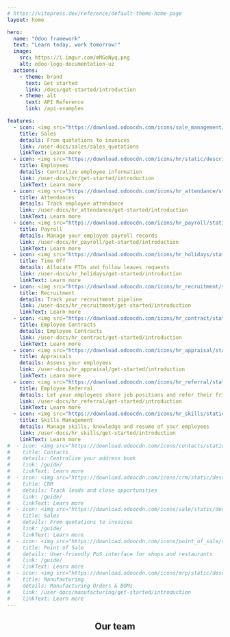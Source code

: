 ```yaml
---
# https://vitepress.dev/reference/default-theme-home-page
layout: home

hero:
  name: "Odoo framework"
  text: "Learn today, work tomorrow!"
  image:
    src: https://i.imgur.com/mMGoNyq.png
    alt: odoo-logo-documentation-uz
  actions:
    - theme: brand
      text: Get started
      link: /docs/get-started/introduction
    - theme: alt
      text: API Reference
      link: /api-examples

features:
  - icon: <img src="https://download.odoocdn.com/icons/sale_management/static/description/icon.svg"/>
    title: Sales
    details: From quotations to invoices
    link: /user-docs/sales/sales_quotations
    linkText: Learn more
  - icon: <img src="https://download.odoocdn.com/icons/hr/static/description/icon.svg"/>
    title: Employees
    details: Centralize employee information
    link: /user-docs/hr/get-started/introduction
    linkText: Learn more
  - icon: <img src="https://download.odoocdn.com/icons/hr_attendance/static/description/icon.svg"/>
    title: Attendances
    details: Track employee attendance
    link: /user-docs/hr_attendance/get-started/introduction
    linkText: Learn more
  - icon: <img src="https://download.odoocdn.com/icons/hr_payroll/static/description/icon.svg"/>
    title: Payroll
    details: Manage your employee payroll records
    link: /user-docs/hr_payroll/get-started/introduction
    linkText: Learn more
  - icon: <img src="https://download.odoocdn.com/icons/hr_holidays/static/description/icon.svg"/>
    title: Time Off
    details: Allocate PTOs and follow leaves requests
    link: /user-docs/hr_holidays/get-started/introduction
    linkText: Learn more
  - icon: <img src="https://download.odoocdn.com/icons/hr_recruitment/static/description/icon.svg"/>
    title: Recruitment
    details: Track your recruitment pipeline
    link: /user-docs/hr_recruitment/get-started/introduction
    linkText: Learn more
  - icon: <img src="https://download.odoocdn.com/icons/hr_contract/static/description/icon.svg"/>
    title: Employee Contracts
    details: Employee Contracts
    link: /user-docs/hr_contract/get-started/introduction
    linkText: Learn more
  - icon: <img src="https://download.odoocdn.com/icons/hr_appraisal/static/description/icon.svg"/>
    title: Appraisals
    details: Assess your employees
    link: /user-docs/hr_appraisal/get-started/introduction
    linkText: Learn more
  - icon: <img src="https://download.odoocdn.com/icons/hr_referral/static/description/icon.svg"/>
    title: Employee Referral
    details: Let your employees share job positions and refer their friends
    link: /user-docs/hr_referral/get-started/introduction
    linkText: Learn more
  - icon: <img src="https://download.odoocdn.com/icons/hr_skills/static/description/icon.svg"/>
    title: Skills Management
    details: Manage skills, knowledge and resume of your employees
    link: /user-docs/hr_skills/get-started/introduction
    linkText: Learn more
#  - icon: <img src="https://download.odoocdn.com/icons/contacts/static/description/icon.svg"/>
#    title: Contacts
#    details: Centralize your address book
#    link: /guide/
#    linkText: Learn more
#  - icon: <img src="https://download.odoocdn.com/icons/crm/static/description/icon.svg"/>
#    title: CRM
#    details: Track leads and close opportunities
#    link: /guide/
#    linkText: Learn more
#  - icon: <img src="https://download.odoocdn.com/icons/sale/static/description/icon.svg"/>
#    title: Sales
#    details: From quotations to invoices
#    link: /guide/
#    linkText: Learn more
#  - icon: <img src="https://download.odoocdn.com/icons/point_of_sale/static/description/icon.svg"/>
#    title: Point of Sale
#    details: User-friendly PoS interface for shops and restaurants
#    link: /guide/
#    linkText: Learn more
#  - icon: <img src="https://download.odoocdn.com/icons/mrp/static/description/icon.svg"/>
#    title: Manufacturing
#    details: Manufacturing Orders & BOMs
#    link: /user-docs/manufacturing/get-started/introduction
#    linkText: Learn more
---
```


<script setup>
import { VPTeamMembers } from 'vitepress/theme';

const members = [
  {
    avatar: 'https://www.github.com/zedcentury.png',
    name: 'Asliddin Maxmudov',
    title: 'Creator',
    links: [
      { icon: 'github', link: 'https://github.com/zedcentury' },
      { icon: 'twitter', link: 'https://twitter.com/zedcentury' },
      { icon: 'youtube', link: 'https://youtube.com/zedcentury' },
    ]
  },
]
</script>

<h2 style="text-align: center">Our team</h2>

<VPTeamMembers size="small" :members="members" />
